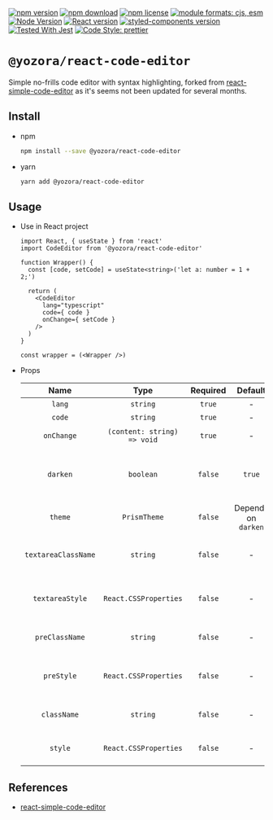 [![npm version](https://img.shields.io/npm/v/@yozora/react-code-editor.svg)](https://www.npmjs.com/package/@yozora/react-code-editor)
[![npm download](https://img.shields.io/npm/dm/@yozora/react-code-editor.svg)](https://www.npmjs.com/package/@yozora/react-code-editor)
[![npm license](https://img.shields.io/npm/l/@yozora/react-code-editor.svg)](https://www.npmjs.com/package/@yozora/react-code-editor)
[![module formats: cjs, esm](https://img.shields.io/badge/module_formats-cjs%2C%20esm-green.svg)](#install)
[![Node Version](https://img.shields.io/node/v/@yozora/react-code-editor)](https://github.com/nodejs/node)
[![React version](https://img.shields.io/npm/dependency-version/@yozora/react-code-editor/peer/react)](https://github.com/facebook/react)
[![styled-components version](https://img.shields.io/npm/dependency-version/@yozora/react-code-editor/peer/styled-components)](https://github.com/styled-components/styled-components)
[![Tested With Jest](https://img.shields.io/badge/tested_with-jest-9c465e.svg)](https://github.com/facebook/jest)
[![Code Style: prettier](https://img.shields.io/badge/code_style-prettier-ff69b4.svg?style=flat-square)](https://github.com/prettier/prettier)


# `@yozora/react-code-editor`

Simple no-frills code editor with syntax highlighting, forked from [react-simple-code-editor][]
as it's seems not been updated for several months.


## Install

* npm

  ```bash
  npm install --save @yozora/react-code-editor
  ```

* yarn

  ```bash
  yarn add @yozora/react-code-editor
  ```

## Usage
  * Use in React project

    ```tsx
    import React, { useState } from 'react'
    import CodeEditor from '@yozora/react-code-editor'

    function Wrapper() {
      const [code, setCode] = useState<string>('let a: number = 1 + 2;')

      return (
        <CodeEditor
          lang="typescript"
          code={ code }
          onChange={ setCode }
        />
      )
    }

    const wrapper = (<Wrapper />)
    ```

  * Props

     Name                 | Type                        | Required  | Default             | Description
    :--------------------:|:---------------------------:|:---------:|:-------------------:|:-------------
     `lang`               | `string`                    | `true`    | -                   | Code language
     `code`               | `string`                    | `true`    | -                   | Code content
     `onChange`           | `(content: string) => void` | `true`    | -                   | Triggered when code changed.
     `darken`             | `boolean`                   | `false`   | `true`              | Specify the default theme (vcsDarkTheme / vscLightTheme)
     `theme`              | `PrismTheme`                | `false`   | Depends on `darken` | Highlight prism theme.
     `textareaClassName`  | `string`                    | `false`   | -                   | CSS class name for the underlying textarea
     `textareaStyle`      | `React.CSSProperties`       | `false`   | -                   | CSS style object for the underlying textarea
     `preClassName`       | `string`                    | `false`   | -                   | CSS class name for the underlying pre
     `preStyle`           | `React.CSSProperties`       | `false`   | -                   | CSS style object for the underlying textarea
     `className`          | `string`                    | `false`   | -                   | CSS class name for the container
     `style`              | `React.CSSProperties`       | `false`   | -                   | CSS style object for the container


## References

  - [react-simple-code-editor][]


[react-simple-code-editor]: https://github.com/satya164/react-simple-code-editor
